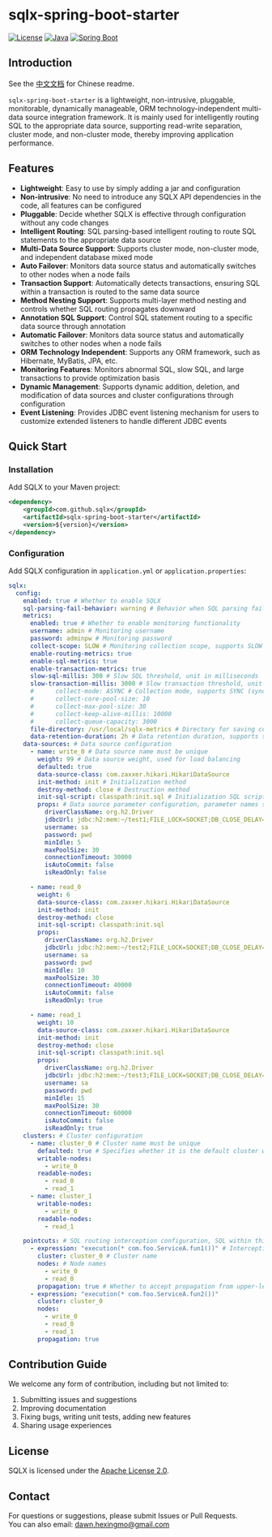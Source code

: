 # sqlx-spring-boot-starter

[![License](https://img.shields.io/badge/license-Apache%202-blue.svg)](LICENSE)
[![Java](https://img.shields.io/badge/Java-8+-green.svg)](https://www.java.com)
[![Spring Boot](https://img.shields.io/badge/Spring%20Boot-2.x-brightgreen.svg)](https://spring.io/projects/spring-boot)

## Introduction
See the [中文文档](./README-zh.md) for Chinese readme.

`sqlx-spring-boot-starter` is a lightweight, non-intrusive, pluggable, monitorable, dynamically manageable, ORM technology-independent multi-data source integration framework. It is mainly used for intelligently routing SQL to the appropriate data source, supporting read-write separation, cluster mode, and non-cluster mode, thereby improving application performance.

## Features
- **Lightweight**: Easy to use by simply adding a jar and configuration
- **Non-intrusive**: No need to introduce any SQLX API dependencies in the code, all features can be configured
- **Pluggable**: Decide whether SQLX is effective through configuration without any code changes
- **Intelligent Routing**: SQL parsing-based intelligent routing to route SQL statements to the appropriate data source
- **Multi-Data Source Support**: Supports cluster mode, non-cluster mode, and independent database mixed mode
- **Auto Failover**: Monitors data source status and automatically switches to other nodes when a node fails
- **Transaction Support**: Automatically detects transactions, ensuring SQL within a transaction is routed to the same data source
- **Method Nesting Support**: Supports multi-layer method nesting and controls whether SQL routing propagates downward
- **Annotation SQL Support**: Control SQL statement routing to a specific data source through annotation
- **Automatic Failover**: Monitors data source status and automatically switches to other nodes when a node fails
- **ORM Technology Independent**: Supports any ORM framework, such as Hibernate, MyBatis, JPA, etc.
- **Monitoring Features**: Monitors abnormal SQL, slow SQL, and large transactions to provide optimization basis
- **Dynamic Management**: Supports dynamic addition, deletion, and modification of data sources and cluster configurations through configuration
- **Event Listening**: Provides JDBC event listening mechanism for users to customize extended listeners to handle different JDBC events

## Quick Start

### Installation
Add SQLX to your Maven project:

```xml
<dependency>
    <groupId>com.github.sqlx</groupId>
    <artifactId>sqlx-spring-boot-starter</artifactId>
    <version>${version}</version>
</dependency>
```

### Configuration
Add SQLX configuration in `application.yml` or `application.properties`:

```yaml
sqlx:
  config:
    enabled: true # Whether to enable SQLX
    sql-parsing-fail-behavior: warning # Behavior when SQL parsing fails, supports WARNING (warning), FAILING (error), IGNORE (ignore)
    metrics:
      enabled: true # Whether to enable monitoring functionality
      username: admin # Monitoring username
      password: adminpw # Monitoring password
      collect-scope: SLOW # Monitoring collection scope, supports SLOW (only collects slow SQL and slow transactions), ALL (collects all)
      enable-routing-metrics: true
      enable-sql-metrics: true
      enable-transaction-metrics: true
      slow-sql-millis: 300 # Slow SQL threshold, unit in milliseconds
      slow-transaction-millis: 3000 # Slow transaction threshold, unit in milliseconds
      #      collect-mode: ASYNC # Collection mode, supports SYNC (synchronous), ASYNC (asynchronous)
      #      collect-core-pool-size: 10
      #      collect-max-pool-size: 30
      #      collect-keep-alive-millis: 10000
      #      collect-queue-capacity: 3000
      file-directory: /usr/local/sqlx-metrics # Directory for saving collected data files
      data-retention-duration: 2h # Data retention duration, supports s, m, h, d, w, M, y
    data-sources: # Data source configuration
      - name: write_0 # Data source name must be unique
        weight: 99 # Data source weight, used for load balancing
        defaulted: true
        data-source-class: com.zaxxer.hikari.HikariDataSource
        init-method: init # Initialization method
        destroy-method: close # Destruction method
        init-sql-script: classpath:init.sql # Initialization SQL script
        props: # Data source parameter configuration, parameter names should match the fields of the data source
          driverClassName: org.h2.Driver
          jdbcUrl: jdbc:h2:mem:~/test1;FILE_LOCK=SOCKET;DB_CLOSE_DELAY=-1;DB_CLOSE_ON_EXIT=TRUE;AUTO_RECONNECT=TRUE;IGNORECASE=TRUE;
          username: sa
          password: pwd
          minIdle: 5
          maxPoolSize: 30
          connectionTimeout: 30000
          isAutoCommit: false
          isReadOnly: false

      - name: read_0
        weight: 6
        data-source-class: com.zaxxer.hikari.HikariDataSource
        init-method: init
        destroy-method: close
        init-sql-script: classpath:init.sql
        props:
          driverClassName: org.h2.Driver
          jdbcUrl: jdbc:h2:mem:~/test2;FILE_LOCK=SOCKET;DB_CLOSE_DELAY=-1;DB_CLOSE_ON_EXIT=TRUE;AUTO_RECONNECT=TRUE;IGNORECASE=TRUE;
          username: sa
          password: pwd
          minIdle: 10
          maxPoolSize: 30
          connectionTimeout: 40000
          isAutoCommit: false
          isReadOnly: true

      - name: read_1
        weight: 10
        data-source-class: com.zaxxer.hikari.HikariDataSource
        init-method: init
        destroy-method: close
        init-sql-script: classpath:init.sql
        props:
          driverClassName: org.h2.Driver
          jdbcUrl: jdbc:h2:mem:~/test3;FILE_LOCK=SOCKET;DB_CLOSE_DELAY=-1;DB_CLOSE_ON_EXIT=TRUE;AUTO_RECONNECT=TRUE;IGNORECASE=TRUE;
          username: sa
          password: pwd
          minIdle: 15
          maxPoolSize: 30
          connectionTimeout: 60000
          isAutoCommit: false
          isReadOnly: true
    clusters: # Cluster configuration
      - name: cluster_0 # Cluster name must be unique
        defaulted: true # Specifies whether it is the default cluster when there are multiple clusters
        writable-nodes:
          - write_0
        readable-nodes:
          - read_0
          - read_1
      - name: cluster_1
        writable-nodes:
          - write_0
        readable-nodes:
          - read_1

    pointcuts: # SQL routing interception configuration, SQL within this method will be routed to the specified cluster and nodes
      - expression: "execution(* com.foo.ServiceA.fun1())" # Interception expression, supports Spring AOP interception expressions
        cluster: cluster_0 # Cluster name
        nodes: # Node names
          - write_0
          - read_0
        propagation: true # Whether to accept propagation from upper-level methods
      - expression: "execution(* com.foo.ServiceA.fun2())"
        cluster: cluster_0
        nodes:
          - write_0
          - read_0
          - read_1
        propagation: true
```

## Contribution Guide
We welcome any form of contribution, including but not limited to:

1. Submitting issues and suggestions
2. Improving documentation
3. Fixing bugs, writing unit tests, adding new features
4. Sharing usage experiences

## License
SQLX is licensed under the [Apache License 2.0](LICENSE).

## Contact
For questions or suggestions, please submit Issues or Pull Requests.  
You can also email: [dawn.hexingmo@gmail.com](mailto:dawn.hexingmo@gmail.com)   


